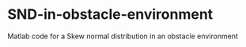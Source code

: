 # SND-in-obstacle-environment
Matlab code for a Skew normal distribution in an obstacle environment
